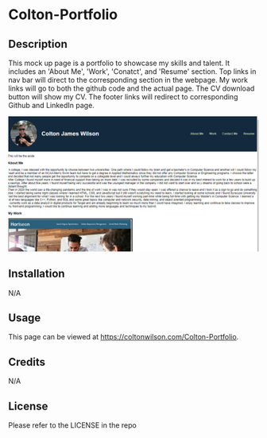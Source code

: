 # Colton-Portfolio

## Description

This mock up page is a portfolio to showcase my skills and talent. It includes an 'About Me', 'Work', 'Conatct', and 'Resume' section. Top links in nav bar will direct to the corresponding section in the webpage. My work links will go to both the github code and the actual page. The CV download button will show my CV. The footer links will redirect to corresponding Github and LinkedIn page. 

![alt text](https://github.com/ColtonWilson/Colton-Portfolio/blob/main/assets/imgs/portfolio.png?raw=true)

## Installation

N/A

## Usage

This page can be viewed at https://coltonwilson.com/Colton-Portfolio. 

## Credits

N/A

## License

Please refer to the LICENSE in the repo
